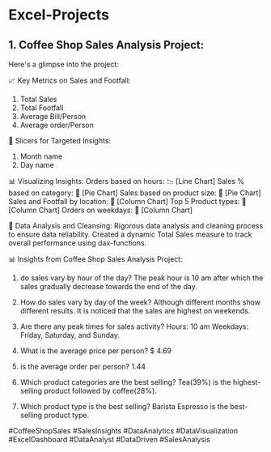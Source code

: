 # Excel-Projects

## 1. Coffee Shop Sales Analysis Project:
Here's a glimpse into the project:

📈 Key Metrics on Sales and Footfall:
1. Total Sales
2. Total Footfall
3. Average Bill/Person
4. Average order/Person

🎯 Slicers for Targeted Insights: 
1. Month name
2. Day name

📊 Visualizing Insights:
Orders based on hours: 📉 [Line Chart]
Sales % based on category: 🍰 [Pie Chart]
Sales based on product size: 🍰 [Pie Chart]
Sales and Footfall by location: 🏬 [Column Chart]
Top 5 Product types: 🏬 [Column Chart]
Orders on weekdays: 🏬 [Column Chart]

🧹 Data Analysis and Cleansing:
Rigorous data analysis and cleaning process to ensure data reliability.
Created a dynamic Total Sales measure to track overall performance using dax-functions.

📊 Insights from Coffee Shop Sales Analysis Project:

1.  do sales vary by hour of the day?
The peak hour is 10 am after which the sales gradually decrease towards the end of the day.

2. How do sales vary by day of the week?
Although different months show different results. It is noticed that the sales are highest on weekends.

3. Are there any peak times for sales activity?
Hours: 10 am
Weekdays: Friday, Saturday, and Sunday.

4. What is the average price per person?
$ 4.69

5.  is the average order per person?
1.44

6. Which product categories are the best selling?
Tea(39%) is the highest-selling product followed by coffee(28%).

7. Which product type is the best selling?
Barista Espresso is the best-selling product type.

#CoffeeShopSales #SalesInsights #DataAnalytics #DataVisualization #ExcelDashboard #DataAnalyst #DataDriven #SalesAnalysis
